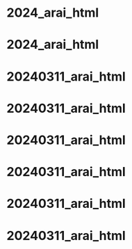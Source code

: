 # 2024_arai_html
# 2024_arai_html
# 20240311_arai_html
# 20240311_arai_html
# 20240311_arai_html
# 20240311_arai_html
# 20240311_arai_html
# 20240311_arai_html
